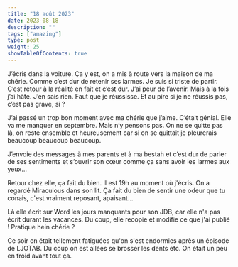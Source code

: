 ```yaml
---
title: "18 août 2023"
date: 2023-08-18
description: ""
tags: ["amazing"]
type: post
weight: 25
showTableOfContents: true
---
```


J’écris dans la voiture. Ça y est, on a mis à route vers la maison de ma chérie. Comme c’est dur de retenir ses larmes. Je suis si triste de partir. C’est retour à la réalité en fait et c’est dur. J’ai peur de l’avenir. Mais à la fois j’ai hâte. J’en sais rien. Faut que je réussisse. Et au pire si je ne réussis pas, c’est pas grave, si ?

J’ai passé un trop bon moment avec ma chérie que j’aime. C’était génial. Elle va me manquer en septembre. Mais n’y pensons pas. On ne se quitte pas là, on reste ensemble et heureusement car si on se quittait je pleurerais beaucoup beaucoup beaucoup.

J’envoie des messages à mes parents et à ma bestah et c’est dur de parler de ses sentiments et s’ouvrir son cœur comme ça sans avoir les larmes aux yeux…

Retour chez elle, ça fait du bien. Il est 19h au moment où j'écris. On a regardé Miraculous dans son lit. Ça fait du bien de sentir une odeur que tu conais, c'est vraiment reposant, apaisant...

Là elle écrit sur Word les jours manquants pour son JDB, car elle n'a pas écrit durant les vacances. Du coup, elle recopie et modifie ce que j'ai publié ! Pratique hein chérie ?

Ce soir on était tellement fatiguées qu'on s'est endormies après un épisode de LJOTAB. Du coup on est allées se brosser les dents etc. On était un peu en froid avant tout ça.